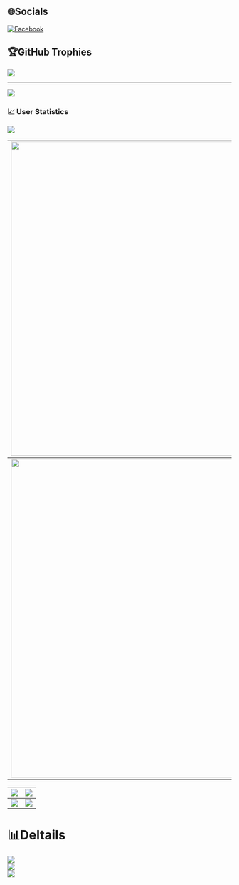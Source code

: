 
## 🌐Socials
[![Facebook](https://img.shields.io/badge/Facebook-%231877F2.svg?logo=Facebook&logoColor=white)](https://facebook.com/https://www.facebook.com/quyvjppr0) 


  ## 🏆GitHub Trophies
![](https://github-profile-trophy.vercel.app/?username=Wybu&theme=radical&no-frame=false&no-bg=false&margin-w=4)

---
[![](https://visitcount.itsvg.in/api?id=giangnamG&icon=0&color=0)](https://visitcount.itsvg.in)

### 📈 User Statistics
<img src="https://user-images.githubusercontent.com/73097560/115834477-dbab4500-a447-11eb-908a-139a6edaec5c.gif">

<table>
  <tbody>
    <tr>
      <td>
        <a href="https://github-readme-streak-stats.herokuapp.com/?user=giangnamG">
          <img width="705" src="https://github-readme-streak-stats.herokuapp.com/?user=giangnamG&bg_color=30,e96443,904e95&title_color=fff&text_color=fff&theme=radical&hide_border=true">
        </a>
      </td>
    </tr>
  </tbody>
  <tbody>
    <tr>
      <td>
        <a href="https://github-profile-summary-cards.vercel.app/api/cards/profile-details?username=giangnamG">
          <img width="715" src="https://github-profile-summary-cards.vercel.app/api/cards/profile-details?username=giangnamG&theme=dracula"/>
        </a>
      </td>
    </tr>
  </tbody>
</table>

<table>
  <tbody>
    <tr>
      <th>
        <a href="https://github-profile-summary-cards.vercel.app/api/cards/repos-per-language?username=giangnamG">
          <img src="https://github-profile-summary-cards.vercel.app/api/cards/repos-per-language?username=giangnamG&theme=dracula"/>
        </a>
      </th>
      <th>
        <a href="https://github-profile-summary-cards.vercel.app/api/cards/most-commit-language?username=giangnamG&">
          <img src="https://github-profile-summary-cards.vercel.app/api/cards/most-commit-language?username=giangnamG&theme=dracula"/>
        </a>
      </th>
    </tr>
  </tbody>
  <tbody>
    <tr>
      <td>
        <a href="https://github-profile-summary-cards.vercel.app/api/cards/stats?username=giangnamG">
          <img src="https://github-profile-summary-cards.vercel.app/api/cards/stats?username=giangnamG&theme=dracula"/>
        </a>
      </td>
      <td>
        <a href="https://github-profile-summary-cards.vercel.app/api/cards/productive-time?username=Wybu">
          <img src="https://github-profile-summary-cards.vercel.app/api/cards/productive-time?username=Wybu&theme=dracula"/>
        </a>
      </td>
    </tr>
  </tbody>
</table>


# 📊Deltails

  ![](https://github-readme-stats.vercel.app/api?username=Wybu&theme=radical&hide_border=false&include_all_commits=false&count_private=false)<br/>
  ![](https://github-readme-streak-stats.herokuapp.com/?user=Wybu&theme=radical&hide_border=false)<br/>
  ![](https://github-readme-stats.vercel.app/api/top-langs/?username=Wybu&theme=radical&hide_border=false&include_all_commits=false&count_private=false&layout=compact)
  
  

  
